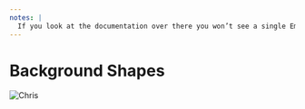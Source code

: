 ```yaml
---
notes: |
  If you look at the documentation over there you won’t see a single Ember component. This is truely HTML-first, and that doesn’t mean that it needs to be declarative and dumb. If you use hte `bg-shape-boxes-bottom ` class you get this neat little spill over into the next div without having to think about it.
---
```


# Background Shapes

![Chris](/images/bakground-shapes.png)
